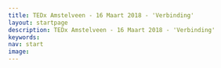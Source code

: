 ```yaml
---
title: TEDx Amstelveen - 16 Maart 2018 - 'Verbinding'
layout: startpage
description: TEDx Amstelveen - 16 Maart 2018 - 'Verbinding'
keywords:
nav: start
image:
---
```


<amp-carousel width="1280" height="400" layout="responsive" type="slides">
  <amp-youtube height="400"
    layout="fixed-height"
    data-videoid="55klB4HdgLY">
  </amp-youtube>
</amp-carousel>
